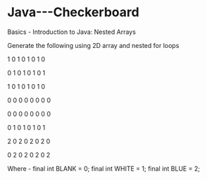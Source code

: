 # Java---Checkerboard
Basics - Introduction to Java: Nested Arrays

Generate the following using 2D array and nested for loops

1 0 1 0 1 0 1 0 

0 1 0 1 0 1 0 1 

1 0 1 0 1 0 1 0 

0 0 0 0 0 0 0 0 

0 0 0 0 0 0 0 0 

0 1 0 1 0 1 0 1 

2 0 2 0 2 0 2 0 

0 2 0 2 0 2 0 2 

Where -
final int BLANK = 0;
final int WHITE = 1;
final int BLUE = 2;

